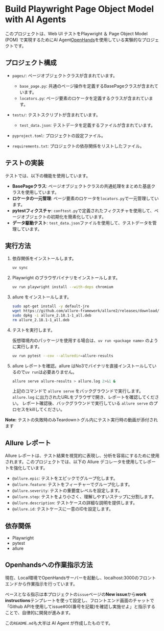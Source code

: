 # Build Playwright Page Object Model with AI Agents

このプロジェクトは、Web UI テストをPlaywright ＆ Page Object Model (POM) で実現するためにAI Agent[OpenHands](https://github.com/All-Hands-AI/OpenHands)を使用している実験的なプロジェクトです。

## プロジェクト構成

- `pages/`: ページオブジェクトクラスが含まれています。
  - `base_page.py`: 共通のページ操作を定義するBasePageクラスが含まれています。
  - `locators.py`: ページ要素のロケータを定義するクラスが含まれています。

- `tests/`: テストスクリプトが含まれています。
  - `test_data.json`: テストデータを定義するファイルが含まれています。

- `pyproject.toml`: プロジェクトの設定ファイル。

- `requirements.txt`: プロジェクトの依存関係をリストしたファイル。

## テストの実装

テストでは、以下の機能を使用しています。

- **BasePageクラス**: ページオブジェクトクラスの共通処理をまとめた基底クラスを使用しています。
- **ロケータの一元管理**: ページ要素のロケータを`locators.py`で一元管理しています。
- **pytestフィクスチャ**: `conftest.py`で定義されたフィクスチャを使用して、ページオブジェクトの初期化を簡素化しています。
- **データ駆動テスト**: `test_data.json`ファイルを使用して、テストデータを管理しています。

## 実行方法

1. 依存関係をインストールします。
   ```bash
   uv sync
   ```

2. Playwright のブラウザバイナリをインストールします。
   ```bash
   uv run playwright install --with-deps chromium
   ```

3. allure をインストールします。
   ```bash
   sudo apt-get install -y default-jre
   wget https://github.com/allure-framework/allure2/releases/download/2.18.1/allure_2.18.1-1_all.deb
   sudo dpkg -i allure_2.18.1-1_all.deb
   rm allure_2.18.1-1_all.deb
   ```

4. テストを実行します。

   仮想環境内のパッケージを使用する場合は、`uv run <package name>` のように実行します。
   ```bash
   uv run pytest --cov --alluredir=allure-results
   ```

5. allure レポートを確認。allure はNo3でバイナリを直接インストールしているので`uv run`は必要ありません。
   ```bash
   allure serve allure-results > allure.log 2>&1 &
   ```
   上記のコマンドで `allure serve` をバックグラウンドで実行します。
   `allure.log` に出力されたURLをブラウザで開き、レポートを確認してください。
   レポート確認後、バックグラウンドで実行している `allure serve` のプロセスをkillしてください。

**Note:** テストの失敗時のみTeardownトグル内にテスト実行時の動画が添付されます

## Allure レポート
Allure レポートは、テスト結果を視覚的に表現し、分析を容易にするために使用されます。このプロジェクトでは、以下の Allure デコレータを使用してレポートを強化しています。

- `@allure.epic`: テストをエピックでグループ化します。
- `@allure.feature`: テストをフィーチャーでグループ化します。
- `@allure.severity`: テストの重要度レベルを設定します。
- `@allure.step`: テストをより小さく、理解しやすいステップに分割します。
- `@allure.description`: テストケースの詳細な説明を提供します。
- `@allure.id`: テストケースに一意のIDを設定します。

## 依存関係

- Playwright
- pytest
- allure

## Openhandsへの作業指示方法
現在、Local環境でOpenHandsサーバーを起動し、localhost:3000のフロントエンドから作業指示を行っています。

ベースとなる指示は本プロジェクトの`issue`ページの**New issue**から**work instructions**テンプレートを使って設定し、フロントエンド画面のチャットで「Github APIを使用してissue#00(番号を記載)を確認し実施せよ」と指示することで、自律的に開発が進みます。

この`README.md`も大半は AI Agent が作成したものです。
